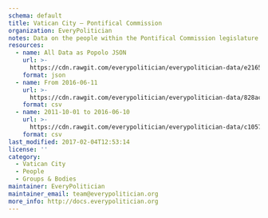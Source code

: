 ```yaml
---
schema: default
title: Vatican City — Pontifical Commission
organization: EveryPolitician
notes: Data on the people within the Pontifical Commission legislature of Vatican City.
resources:
  - name: All Data as Popolo JSON
    url: >-
      https://cdn.rawgit.com/everypolitician/everypolitician-data/e2165c6b1886b48853db9e6f00e610f9ffbf56dd/data/Vatican_City/Pontifical_Commission/ep-popolo-v1.0.json
    format: json
  - name: From 2016-06-11
    url: >-
      https://cdn.rawgit.com/everypolitician/everypolitician-data/828ac11968481deaee985fedbe16aac09c9eb123/data/Vatican_City/Pontifical_Commission/term-2016.csv
    format: csv
  - name: 2011-10-01 to 2016-06-10
    url: >-
      https://cdn.rawgit.com/everypolitician/everypolitician-data/c10571cf21874af731785c5fa3cba7b3c09f265f/data/Vatican_City/Pontifical_Commission/term-2011.csv
    format: csv
last_modified: 2017-02-04T12:53:14
license: ''
category:
  - Vatican City
  - People
  - Groups & Bodies
maintainer: EveryPolitician
maintainer_email: team@everypolitician.org
more_info: http://docs.everypolitician.org
---
```

